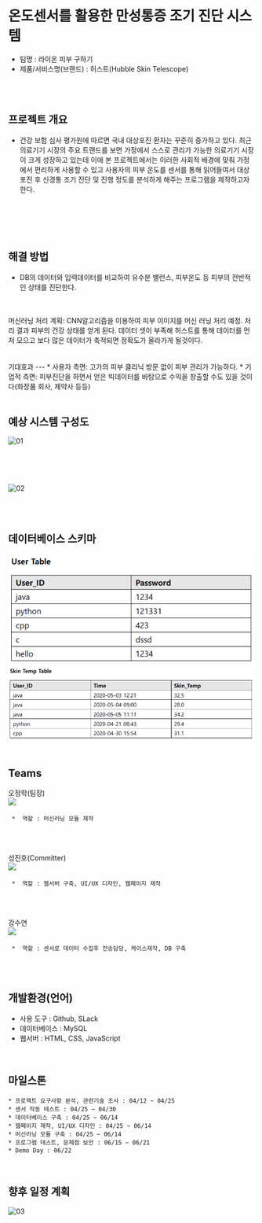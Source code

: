 # 온도센서를 활용한 만성통증 조기 진단 시스템
   * 팀명 : 라이온 피부 구하기 
   * 제품/서비스명(브랜드) : 허스트(Hubble Skin Telescope)
    
   <br/>
   <br/> 
    
    
프로젝트 개요
---  
   * 건강 보험 심사 평가원에 따르면 국내 대상포진 환자는 꾸준히 증가하고 있다.
   최근 의료기기 시장의 주요 트랜드를 보면 가정에서 스스로 관리가 가능한 의료기기 시장이
   크게 성장하고 있는데 이에 본 프로젝트에서는 이러한 사회적 배경에 맞춰 가정에서 편리하게
   사용할 수 있고 사용자의 피부 온도를 센서를 통해 읽어들여서 대상포진 후 신경통 조기 진단 및
   진행 정도를 분석하게 해주는 프로그램을 제작하고자 한다.
   <br/>  
   <br/> 
   <br/>
   <br/> 
   
해결 방법
---  
   * DB의 데이터와 입력데이터를 비교하여 유수분 밸런스, 피부온도 등 피부의 전반적인 상태를 진단한다.
   <br/> 
   <br/> 
머신러닝 처리 계획:
CNN알고리즘을 이용하여 피부 이미지를 머신 러닝 처리 예정. 
처리 결과 피부의 건강 상태를 얻게 된다. 데이터 셋이 부족해 허스트를 통해 데이터를 먼저 모으고 보다 많은 데이터가 축적되면 정확도가 올라가게 될것이다.
   <br/> 
   <br/>
   <br/> 
기대효과
---  
   *  사용자 측면: 고가의 피부 클리닉 방문 없이 피부 관리가 가능하다. 
   *  기업적 측면: 피부진단을 하면서 얻은 빅데이터를 바탕으로 수익을 창출할 수도 있을 것이다(화장품 회사, 제약사 등등)
   <br/> 
   <br/> 
  
예상 시스템 구성도
---
![01](https://user-images.githubusercontent.com/57625947/85220608-ee985780-b3e7-11ea-9c17-ebebeed11829.png)


 <br/> 
 <br/> 
 <br/> 
 

![02](https://user-images.githubusercontent.com/57625947/85220610-f657fc00-b3e7-11ea-9642-cf20b0c1a691.png)

  <br/> 
  <br/> 
  

데이터베이스 스키마
---  
   <img src="img/user_table.png">
   <img src="img/skin_temp_table.png">
   <br/>
   <br/> 
   
   
Teams
---  
  
  
오정학(팀장)
   <br/>
<img src="https://user-images.githubusercontent.com/57625947/79041832-df4d9e80-7c2d-11ea-9a01-7f89f9e6ab30.png" width="150">
```
 *  역할 : 머신러닝 모듈 제작
```

   <br/>  
   <br/>     
   
성진호(Committer)
   <br/>
<img src="https://user-images.githubusercontent.com/57625947/79041833-e1aff880-7c2d-11ea-97cf-d7749775f55c.png" width="120">
```
 *  역할 : 웹서버 구축, UI/UX 디자인, 웹페이지 제작 
```

   <br/>  
   <br/>

강수연
   <br/>
<img src="https://user-images.githubusercontent.com/57625947/79041836-e4125280-7c2d-11ea-9ec5-28617e53fd63.jpg" width="120">
```
 *  역할 : 센서로 데이터 수집후 전송담당, 케이스제작, DB 구축 
```
   <br/>  
   <br/>  
   
개발환경(언어)
---
  * 사용 도구 : Github, SLack
  * 데이터베이스 : MySQL
  * 웹서버 : HTML, CSS, JavaScript


   <br/>  
   
마일스톤
---  
    * 프로젝트 요구사항 분석, 관련기술 조사 : 04/12 ~ 04/25
    * 센서 작동 테스트 : 04/25 ~ 04/30
    * 데이터베이스 구축 : 04/25 ~ 06/14
    * 웹페이지 제작, UI/UX 디자인 : 04/25 ~ 06/14
    * 머신러닝 모듈 구축 : 04/25 ~ 06/14
    * 프로그램 테스트, 문제점 보안 : 06/15 ~ 06/21
    * Demo Day : 06/22
    
      
      
   <br/>  
         
향후 일정 계획
---      
![03](https://user-images.githubusercontent.com/57625947/85220613-fbb54680-b3e7-11ea-9f41-67c93d4ef488.png)

  
